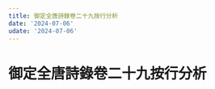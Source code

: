 ```yaml
---
title: 御定全唐詩錄卷二十九按行分析
date: '2024-07-06'
udate: '2024-07-06'
---
```

# 御定全唐詩錄卷二十九按行分析

<LinePage :list="lines" :chapternum="29" />

<script setup>
const chapter = '卷二十九';
import lines from '/data/qtsl/卷二十九/lines.json'
</script>
